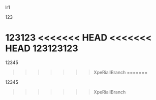 lr1

123

123123
<<<<<<< HEAD
<<<<<<< HEAD
123123123
=======

12345

>>>>>>> XpeRiallBranch
=======

12345

>>>>>>> XpeRiallBranch
